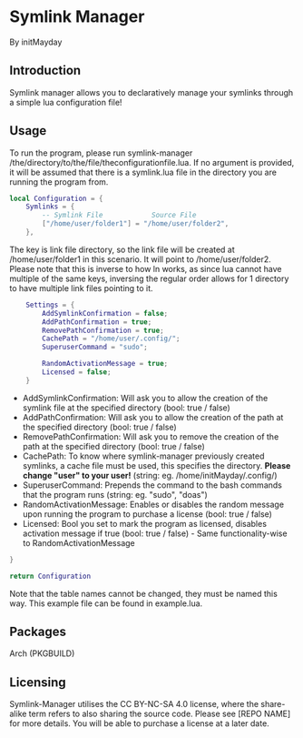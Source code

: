 # Symlink Manager
By initMayday

## Introduction
Symlink manager allows you to declaratively manage your symlinks through a simple lua configuration file!

## Usage
To run the program, please run symlink-manager /the/directory/to/the/file/theconfigurationfile.lua. If no argument is provided, it will be assumed that there is a symlink.lua file in the directory you are running the program from.

```lua
local Configuration = {
    Symlinks = {
        -- Symlink File            Source File
        ["/home/user/folder1"] = "/home/user/folder2",
    },
```
The key is link file directory, so the link file will be created at /home/user/folder1 in this scenario. It will point to /home/user/folder2. Please note that this is inverse to how ln works, as since lua cannot have multiple of the same keys, inversing the regular order allows for 1 directory to have multiple link files pointing to it.
```lua
    Settings = {
        AddSymlinkConfirmation = false;
        AddPathConfirmation = true;
        RemovePathConfirmation = true;
        CachePath = "/home/user/.config/";
        SuperuserCommand = "sudo";

        RandomActivationMessage = true;
        Licensed = false;
    }
```
- AddSymlinkConfirmation: Will ask you to allow the creation of the symlink file at the specified directory (bool: true / false)
- AddPathConfirmation:  Will ask you to allow the creation of the path at the specified directory (bool: true / false)
- RemovePathConfirmation:  Will ask you to remove the creation of the path at the specified directory (bool: true / false)
- CachePath: To know where symlink-manager previously created symlinks, a cache file must be used, this specifies the directory. **Please change "user" to your user!** (string: eg. /home/initMayday/.config/)
- SuperuserCommand: Prepends the command to the bash commands that the program runs (string: eg. "sudo", "doas")
- RandomActivationMessage: Enables or disables the random message upon running the program to purchase a license (bool: true / false)
- Licensed: Bool you set to mark the program as licensed, disables activation message if true (bool: true / false) - Same functionality-wise to RandomActivationMessage

```lua
}

return Configuration
```
Note that the table names cannot be changed, they must be named this way. This example file can be found in example.lua.

## Packages
Arch (PKGBUILD)

##  Licensing
Symlink-Manager utilises the CC BY-NC-SA 4.0 license, where the share-alike term refers to also sharing the source code. Please see [REPO NAME] for more details.
You will be able to purchase a license at a later date.
